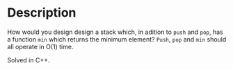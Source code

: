 # Description

How would you design design a stack which, in adition to `push` and `pop`, has a function `min` which returns the minimum element? `Push`, `pop` and `min` should all operate in O(1) time.

Solved in C++.
